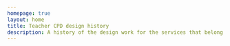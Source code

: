 ```yaml
---
homepage: true
layout: home
title: Teacher CPD design history
description: A history of the design work for the services that belong to the continuing professional development (CPD) programme for teachers
---
```

